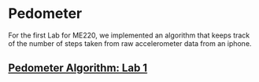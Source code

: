 # Pedometer

For the first Lab for ME220, we implemented an algorithm that keeps track of the number of steps taken from raw accelerometer data from an iphone.

## [Pedometer Algorithm: Lab 1](Lab_1_Pedometer.pdf)
